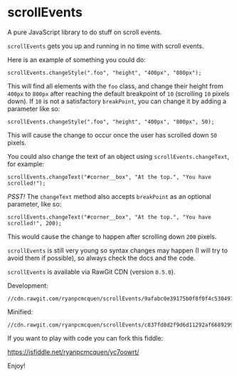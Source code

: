 # scrollEvents
A pure JavaScript library to do stuff on scroll events.

`scrollEvents` gets you up and running in no time with scroll events.

Here is an example of something you could do:

    scrollEvents.changeStyle(".foo", "height", "400px", "800px");

This will find all elements with the `foo` class, and change their height from `400px` to `800px` after reaching the default breakpoint of `10` (scrolling `10` pixels down). If `10` is not a satisfactory `breakPoint`, you can change it by adding a parameter like so:

    scrollEvents.changeStyle(".foo", "height", "400px", "800px", 50);

This will cause the change to occur once the user has scrolled down `50` pixels.

You could also change the text of an object using `scrollEvents.changeText`, for example:

    scrollEvents.changeText("#corner__box", "At the top.", "You have scrolled!");

*PSST!* The `changeText` method also accepts `breakPoint` as an optional parameter, like so:

    scrollEvents.changeText("#corner__box", "At the top.", "You have scrolled!", 200);

This would cause the change to happen after scrolling down `200` pixels.

`scrollEvents` is still very young so syntax changes may happen (I will try to avoid them if possible), so always check the docs and the code.


`scrollEvents` is available via RawGit CDN (version `0.5.0`).

Development:

    //cdn.rawgit.com/ryanpcmcquen/scrollEvents/9afabc0e39175b0f8f0f4c530497469b2c8e9593/scrollEvents.js

Minified:

    //cdn.rawgit.com/ryanpcmcquen/scrollEvents/c837fd8d2f9d6d11292af668929990ede956094b/scrollEvents.min.js


If you want to play with code you can fork this fiddle:

https://jsfiddle.net/ryanpcmcquen/yc7oowrt/

Enjoy!
